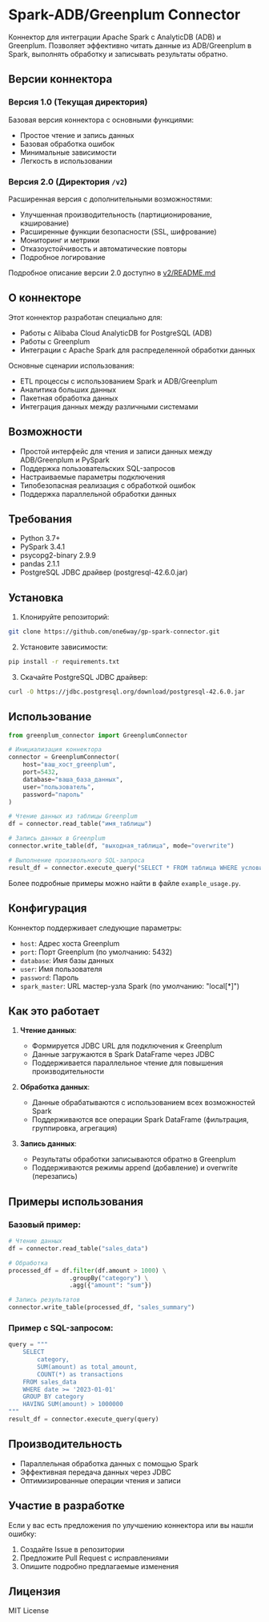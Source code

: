 # Spark-ADB/Greenplum Connector

Коннектор для интеграции Apache Spark с AnalyticDB (ADB) и Greenplum. Позволяет эффективно читать данные из ADB/Greenplum в Spark, выполнять обработку и записывать результаты обратно.

## Версии коннектора

### Версия 1.0 (Текущая директория)
Базовая версия коннектора с основными функциями:
- Простое чтение и запись данных
- Базовая обработка ошибок
- Минимальные зависимости
- Легкость в использовании

### Версия 2.0 (Директория `/v2`)
Расширенная версия с дополнительными возможностями:
- Улучшенная производительность (партиционирование, кэширование)
- Расширенные функции безопасности (SSL, шифрование)
- Мониторинг и метрики
- Отказоустойчивость и автоматические повторы
- Подробное логирование

Подробное описание версии 2.0 доступно в [v2/README.md](v2/README.md)

## О коннекторе

Этот коннектор разработан специально для:
- Работы с Alibaba Cloud AnalyticDB for PostgreSQL (ADB)
- Работы с Greenplum
- Интеграции с Apache Spark для распределенной обработки данных

Основные сценарии использования:
- ETL процессы с использованием Spark и ADB/Greenplum
- Аналитика больших данных
- Пакетная обработка данных
- Интеграция данных между различными системами

## Возможности

- Простой интерфейс для чтения и записи данных между ADB/Greenplum и PySpark
- Поддержка пользовательских SQL-запросов
- Настраиваемые параметры подключения
- Типобезопасная реализация с обработкой ошибок
- Поддержка параллельной обработки данных

## Требования

- Python 3.7+
- PySpark 3.4.1
- psycopg2-binary 2.9.9
- pandas 2.1.1
- PostgreSQL JDBC драйвер (postgresql-42.6.0.jar)

## Установка

1. Клонируйте репозиторий:
```bash
git clone https://github.com/one6way/gp-spark-connector.git
```

2. Установите зависимости:
```bash
pip install -r requirements.txt
```

3. Скачайте PostgreSQL JDBC драйвер:
```bash
curl -O https://jdbc.postgresql.org/download/postgresql-42.6.0.jar
```

## Использование

```python
from greenplum_connector import GreenplumConnector

# Инициализация коннектора
connector = GreenplumConnector(
    host="ваш_хост_greenplum",
    port=5432,
    database="ваша_база_данных",
    user="пользователь",
    password="пароль"
)

# Чтение данных из таблицы Greenplum
df = connector.read_table("имя_таблицы")

# Запись данных в Greenplum
connector.write_table(df, "выходная_таблица", mode="overwrite")

# Выполнение произвольного SQL-запроса
result_df = connector.execute_query("SELECT * FROM таблица WHERE условие > 100")
```

Более подробные примеры можно найти в файле `example_usage.py`.

## Конфигурация

Коннектор поддерживает следующие параметры:

- `host`: Адрес хоста Greenplum
- `port`: Порт Greenplum (по умолчанию: 5432)
- `database`: Имя базы данных
- `user`: Имя пользователя
- `password`: Пароль
- `spark_master`: URL мастер-узла Spark (по умолчанию: "local[*]")

## Как это работает

1. **Чтение данных**:
   - Формируется JDBC URL для подключения к Greenplum
   - Данные загружаются в Spark DataFrame через JDBC
   - Поддерживается параллельное чтение для повышения производительности

2. **Обработка данных**:
   - Данные обрабатываются с использованием всех возможностей Spark
   - Поддерживаются все операции Spark DataFrame (фильтрация, группировка, агрегация)

3. **Запись данных**:
   - Результаты обработки записываются обратно в Greenplum
   - Поддерживаются режимы append (добавление) и overwrite (перезапись)

## Примеры использования

### Базовый пример:
```python
# Чтение данных
df = connector.read_table("sales_data")

# Обработка
processed_df = df.filter(df.amount > 1000) \
                 .groupBy("category") \
                 .agg({"amount": "sum"})

# Запись результатов
connector.write_table(processed_df, "sales_summary")
```

### Пример с SQL-запросом:
```python
query = """
    SELECT 
        category,
        SUM(amount) as total_amount,
        COUNT(*) as transactions
    FROM sales_data
    WHERE date >= '2023-01-01'
    GROUP BY category
    HAVING SUM(amount) > 1000000
"""
result_df = connector.execute_query(query)
```

## Производительность

- Параллельная обработка данных с помощью Spark
- Эффективная передача данных через JDBC
- Оптимизированные операции чтения и записи

## Участие в разработке

Если у вас есть предложения по улучшению коннектора или вы нашли ошибку:
1. Создайте Issue в репозитории
2. Предложите Pull Request с исправлениями
3. Опишите подробно предлагаемые изменения

## Лицензия

MIT License
